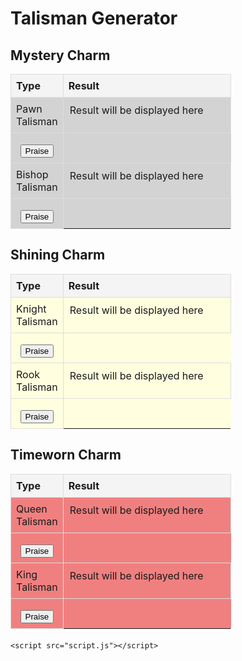 <!DOCTYPE html>
<html lang="en">
<head>
    <meta charset="UTF-8">
    <meta name="viewport" content="width=device-width, initial-scale=1.0">
    <title>Talisman Generator</title>
    <style>
        table {
            width: 70%;
            border-collapse: collapse;
            margin-bottom: 20px;
        }
        th, td {
            border: 1px solid #ddd;
            padding: 8px;
            text-align: left;
        }
        th {
            background-color: #f4f4f4;
        }
        button {
            margin-top: 10px;
        }
        .result {
            margin-top: 10px;
            padding: 10px;
            border: 1px solid #ddd;
            vertical-align: top;
        }
        .type {
            width: 20%;
        }
        .result-cell {
            width: 80%;
        }
        .button-cell {
            text-align: center;
        }
        .mystery-charm {
            background-color: lightgray;
        }
        .shining-charm {
            background-color: lightyellow;
        }
        .timeworn-charm {
            background-color: lightcoral;
        }
    </style>
</head>
<body>
    <h1>Talisman Generator</h1>
    <!-- Mystery Charm -->
    <h2>Mystery Charm</h2>
    <table class="mystery-charm">
        <tr>
            <th class="type">Type</th>
            <th class="result-cell">Result</th>
        </tr>
        <tr>
            <td>Pawn Talisman</td>
            <td class="result" id="pawnResult">Result will be displayed here</td>
        </tr>
        <tr>
            <td class="button-cell">
                <button id="generatePawnButton">Praise</button>
            </td>
        </tr>
        <tr>
            <td>Bishop Talisman</td>
            <td class="result" id="bishopResult">Result will be displayed here</td>
        </tr>
        <tr>
            <td class="button-cell">
                <button id="generateBishopButton">Praise</button>
            </td>
        </tr>
    </table>
    <!-- Shining Charm -->
    <h2>Shining Charm</h2>
    <table class="shining-charm">
        <tr>
            <th class="type">Type</th>
            <th class="result-cell">Result</th>
        </tr>
        <tr>
            <td>Knight Talisman</td>
            <td class="result" id="knightResult">Result will be displayed here</td>
        </tr>
        <tr>
            <td class="button-cell">
                <button id="generateKnightButton">Praise</button>
            </td>
        </tr>
        <tr>
            <td>Rook Talisman</td>
            <td class="result" id="rookResult">Result will be displayed here</td>
        </tr>
        <tr>
            <td class="button-cell">
                <button id="generateRookButton">Praise</button>
            </td>
        </tr>
    </table>
    <!-- Timeworn Charm -->
    <h2>Timeworn Charm</h2>
    <table class="timeworn-charm">
        <tr>
            <th class="type">Type</th>
            <th class="result-cell">Result</th>
        </tr>
        <tr>
            <td>Queen Talisman</td>
            <td class="result" id="queenResult">Result will be displayed here</td>
        </tr>
        <tr>
            <td class="button-cell">
                <button id="generateQueenButton">Praise</button>
            </td>
        </tr>
        <tr>
            <td>King Talisman</td>
            <td class="result" id="kingResult">Result will be displayed here</td>
        </tr>
        <tr>
            <td class="button-cell">
                <button id="generateKingButton">Praise</button>
            </td>
        </tr>
    </table>

    <script src="script.js"></script>
</body>
</html>
